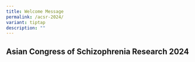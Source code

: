 ```yaml
---
title: Welcome Message
permalink: /acsr-2024/
variant: tiptap
description: ""
---
```

<h2><strong>Asian Congress of Schizophrenia Research 2024</strong></h2>
<h2></h2>
<p></p>